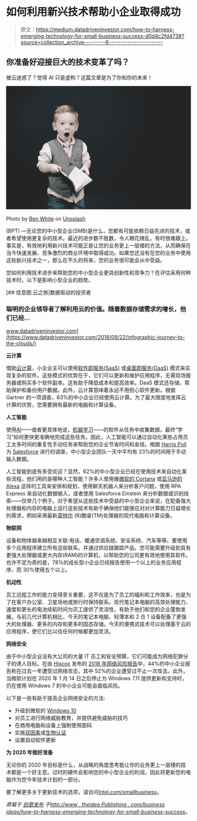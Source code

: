 # 如何利用新兴技术帮助小企业取得成功

> 原文：<https://medium.datadriveninvestor.com/how-to-harness-emerging-technology-for-small-business-success-d0d4c2fd4738?source=collection_archive---------6----------------------->

## 你准备好迎接巨大的技术变革了吗？

被云迷惑了？觉得 AI 只是虚构？这篇文章是为了你和你的未来！

![](img/b1bdbe7d72a534ed0f3b161aca8aae2f.png)

Photo by [Ben White](https://unsplash.com/@benwhitephotography?utm_source=medium&utm_medium=referral) on [Unsplash](https://unsplash.com?utm_source=medium&utm_medium=referral)

(BPT) —无论您的中小型企业(SMB)是什么，您都有可能依赖日益先进的技术，或者希望使用更复杂的技术。最近的进步数不胜数，令人眼花缭乱，有时很难跟上。事实是，有效地利用新兴技术可能正是让您的业务更上一层楼的方法，从而确保在当今快速发展、竞争激烈的商业环境中取得成功。如果您还没有在您的业务中使用这些新兴技术之一，那么在不久的将来，您的业务很可能会从中受益。

您如何利用技术进步来帮助您的中小型企业更具创新性和竞争力？在评估采用何种技术时，以下是影响小型企业的趋势。

[](https://www.datadriveninvestor.com/2018/09/22/infographic-journey-to-the-clouds/) [## 信息图:云之旅|数据驱动的投资者

### 聪明的企业领导者了解利用云的价值。随着数据存储需求的增长，他们已经…

www.datadriveninvestor.com](https://www.datadriveninvestor.com/2018/09/22/infographic-journey-to-the-clouds/) 

**云计算**

借助[云计算](https://searchcloudcomputing.techtarget.com/definition/cloud-computing)，小企业主可以使用[软件即服务(SaaS)](https://www.techopedia.com/definition/155/software-as-a-service-saas) 或[桌面即服务(DaaS)](https://www.techopedia.com/definition/14176/desktop-as-a-service-daas) 模式来实现复杂的软件。这些模式的优势在于，它们可以更新和维护应用程序，无需现场服务器或购买多个软件副本。这有助于降低成本和提高效率。DaaS 模式还存储、帮助保护和备份用户数据。此外，云计算意味着永远不用担心软件更新。根据 Gartner 的一项调查，63%的中小企业已经使用云计算。为了最大限度地发挥云计算的优势，您需要拥有最新的电脑和计算设备。

**人工智能**

使用[AI](https://www.forbes.com/sites/bernardmarr/2018/02/14/the-key-definitions-of-artificial-intelligence-ai-that-explain-its-importance/#48c03f4b4f5d)——或者更具体地说，[机器学习](https://expertsystem.com/machine-learning-definition/)——的软件从任务中收集数据，最终“学习”如何更快更准确地完成这些任务。因此，人工智能可以通过自动化某些占用员工太多时间的重复性手动任务来帮助您的企业节省时间和金钱。根据 [Harris Poll](https://theharrispoll.com/) 为 [Salesforce](https://www.salesforce.com/) 进行的调查，中小型企业团队一天中平均有 23%的时间用于手动输入数据。

人工智能到底有多受欢迎？显然，62%的中小型企业已经在使用技术来自动化某些流程。他们用的是哪种人工智能？许多人使用像[微软的 Cortana](https://www.microsoft.com/en-us/cortana) 或[亚马逊的 Alexa](https://www.amazon.com/gp/product/B07NFTVP7P/ref=as_li_tl?ie=UTF8&camp=1789&creative=9325&creativeASIN=B07NFTVP7P&linkCode=as2&tag=ideapublishin-20&linkId=5bbabfefeb7d1a317086302c5ec5f7b6) 这样的工具来安排和规划，使用聊天机器人来分析客户问题，使用 RPA Express 来自动化数据输入，或者使用 Salesforce Einstein 来分析数据或识别线索——仅举几个例子。对于希望从这些技术中受益的中小型企业来说，在配备强大处理器和内存的电脑上运行这些技术有助于确保他们能够应对对计算能力日益增长的需求，例如采用最新[英特尔](https://www.intel.com/content/www/us/en/homepage.html) (R)酷睿(TM)处理器的现代电脑和计算设备。

**物联网**

设备和物体越来越相互关联:电话、暖通空调系统、安全系统、汽车等等。要使用多个应用程序建立所有这些联系，并通过供应链跟踪产品，您可能需要升级到具有更强大处理器或更大内存(RAM)的计算机，以帮助您的公司更有效地使用其软件。也许不足为奇的是，78%的成长型小企业已经报告使用一个以上的业务应用程序，而 30%使用五个以上。

**机动性**

员工远程工作的能力变得至关重要，这不仅是为了员工的福利和工作效率，也是为了在客户办公室、卫星场地或旅行时保持联系。现代笔记本电脑的高效处理能力、速度和更长的电池续航时间为员工提供了灵活性，有助于他们和您的企业蓬勃发展。与前几代计算机相比，今天的笔记本电脑、轻薄本和 2 合 1 设备配备了更强大的处理器、更多的内存和更多的固态存储。今天的便携式技术可以处理基于云的应用程序，使它们比以往任何时候都更加灵活。

**网络安全**

由于中小型企业没有大公司的大量 IT 员工和安全预算，它们可能成为网络犯罪分子的诱人目标。在由 [Hiscox](https://www.hiscox.com/) 发布的 [2018 年网络风险报告](https://www.hiscox.com/newsroom/press/hiscox-small-business-cyber-risk-report)中，44%的中小企业报告称在过去一年遭受过网络攻击，其中 52%的企业遭受过不止一次攻击。此外，当微软计划在 2020 年 1 月 14 日之后停止为 Windows 7.11 提供更新和支持时，仍在使用 Windows 7 的中小企业可能会面临风险。

以下是一些有助于提高企业网络安全的方法:

*   升级到微软的 [Windows 10](https://www.amazon.com/gp/product/B00ZSI7Y3U/ref=as_li_tl?ie=UTF8&camp=1789&creative=9325&creativeASIN=B00ZSI7Y3U&linkCode=as2&tag=ideapublishin-20&linkId=d5a60db0f0ea84f9ef60ca44079aee2d)
*   对员工进行网络威胁教育，并提供避免威胁的技巧
*   在商用电脑和设备上强制使用密码
*   实施[双因素](https://searchsecurity.techtarget.com/definition/two-factor-authentication)或[生物认证](https://www.gemalto.com/govt/inspired/biometrics)
*   设置自动软件更新

**为 2020 年做好准备**

无论你的 2020 年目标是什么，从战略的角度思考能让你的业务更上一层楼的技术都是一个好主意。过时的硬件会影响您的中小型企业的利润，因此将更新您的电脑作为您今年技术计划的一部分。

要了解更多关于更新技术的选项，请访问[Intel.com/smallbusiness](https://www.intel.com/content/www/us/en/business/small-business/overview.html)。

*原载于* [*创意发布*](http://www.theideapublishing.com) *于*[*http://www . theidea Publishing . com/business ideas/how-to-harness-emerging-technology-for-small-business-success*](http://www.theideapublishing.com/businessideas/how-to-harness-emerging-technology-for-small-business-success)*。*